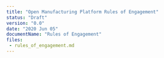 ```yaml
---
title: "Open Manufacturing Platform Rules of Engagement"
status: "Draft"
version: "0.0"
date: "2020 Jun 05"
documentName: "Rules of Engagement"
files:
 - rules_of_engagement.md
---
```

